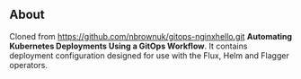 ## About

Cloned from https://github.com/nbrownuk/gitops-nginxhello.git 
 **Automating Kubernetes Deployments Using a GitOps Workflow**. 
It contains deployment configuration designed for use with the Flux, Helm and Flagger operators.
